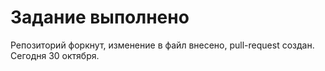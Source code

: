 # Задание выполнено
Репозиторий форкнут, изменение в файл внесено, pull-request создан.
Сегодня 30 октября.
